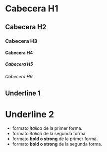 # Cabecera H1
## Cabecera H2
### Cabecera H3
#### Cabecera H4
##### Cabecera H5
###### Cabecera H6

Underline 1
---------------

Underline 2 
=====

- formato *italica* de la primer forma.
- formato _italica_ de la segunda forma.
- formato **bold o strong** de la primer forma. 
- formato __bold o strong__ de la segunda forma. 